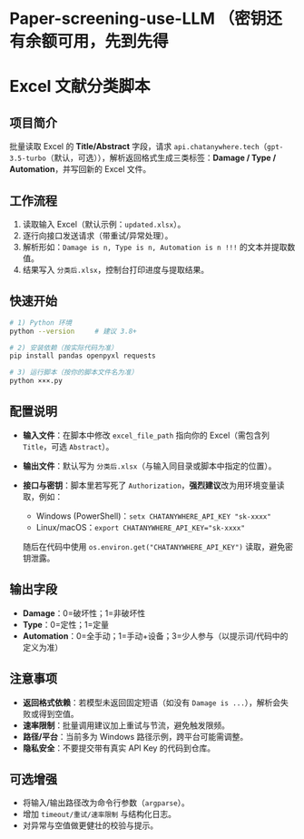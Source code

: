 # Paper-screening-use-LLM （密钥还有余额可用，先到先得
# Excel 文献分类脚本

## 项目简介
批量读取 Excel 的 **Title/Abstract** 字段，请求 `api.chatanywhere.tech`（`gpt-3.5-turbo`（默认，可选）），解析返回格式生成三类标签：**Damage / Type / Automation**，并写回新的 Excel 文件。

## 工作流程
1. 读取输入 Excel（默认示例：`updated.xlsx`）。  
2. 逐行向接口发送请求（带重试/异常处理）。  
3. 解析形如：`Damage is n, Type is n, Automation is n !!!` 的文本并提取数值。  
4. 结果写入 `分类后.xlsx`，控制台打印进度与提取结果。

## 快速开始
```bash
# 1) Python 环境
python --version     # 建议 3.8+

# 2) 安装依赖（按实际代码为准）
pip install pandas openpyxl requests

# 3) 运行脚本（按你的脚本文件名为准）
python ×××.py
```

## 配置说明
- **输入文件**：在脚本中修改 `excel_file_path` 指向你的 Excel（需包含列 `Title`，可选 `Abstract`）。  
- **输出文件**：默认写为 `分类后.xlsx`（与输入同目录或脚本中指定的位置）。  
- **接口与密钥**：脚本里若写死了 `Authorization`，**强烈建议**改为用环境变量读取，例如：
  - Windows (PowerShell)：`setx CHATANYWHERE_API_KEY "sk-xxxx"`  
  - Linux/macOS：`export CHATANYWHERE_API_KEY="sk-xxxx"`

  随后在代码中使用 `os.environ.get("CHATANYWHERE_API_KEY")` 读取，避免密钥泄露。

## 输出字段
- **Damage**：0=破坏性；1=非破坏性  
- **Type**：0=定性；1=定量  
- **Automation**：0=全手动；1=手动+设备；3=少人参与（以提示词/代码中的定义为准）

## 注意事项
- **返回格式依赖**：若模型未返回固定短语（如没有 `Damage is ...`），解析会失败或得到空值。  
- **速率限制**：批量调用建议加上重试与节流，避免触发限频。  
- **路径/平台**：当前多为 Windows 路径示例，跨平台可能需调整。  
- **隐私安全**：不要提交带有真实 API Key 的代码到仓库。

## 可选增强
- 将输入/输出路径改为命令行参数（`argparse`）。  
- 增加 `timeout/重试/速率限制` 与结构化日志。  
- 对异常与空值做更健壮的校验与提示。
